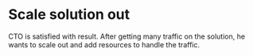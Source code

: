 ﻿# Scale solution out

CTO is satisfied with result. After getting many traffic on the solution, he wants to scale out and add resources to handle the traffic.

